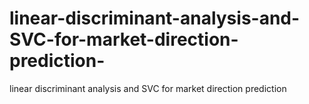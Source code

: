 # linear-discriminant-analysis-and-SVC-for-market-direction-prediction-
linear discriminant analysis and SVC for market direction prediction
